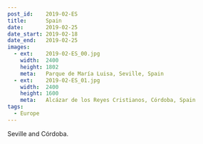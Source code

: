 ```yaml
---
post_id:    2019-02-ES
title:      Spain
date:       2019-02-25
date_start: 2019-02-18
date_end:   2019-02-25
images:
  - ext:    2019-02-ES_00.jpg
    width:  2400
    height: 1802
    meta:   Parque de María Luisa, Seville, Spain
  - ext:    2019-02-ES_01.jpg
    width:  2400
    height: 1600
    meta:   Alcázar de los Reyes Cristianos, Córdoba, Spain
tags:
  - Europe
---
```

Seville and Córdoba.